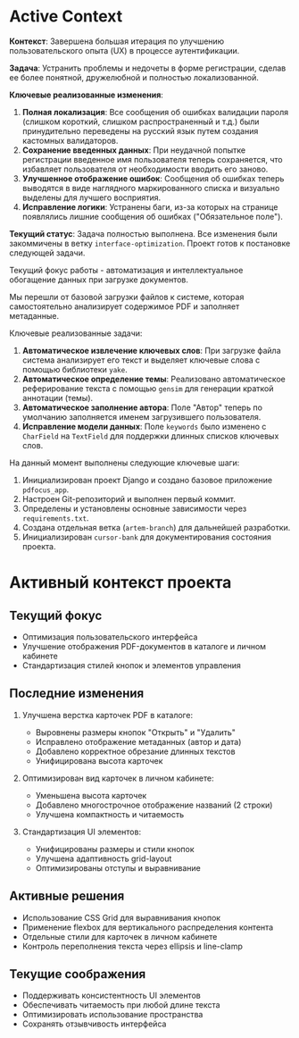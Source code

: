 # Active Context

**Контекст**: Завершена большая итерация по улучшению пользовательского опыта (UX) в процессе аутентификации.

**Задача**: Устранить проблемы и недочеты в форме регистрации, сделав ее более понятной, дружелюбной и полностью локализованной.

**Ключевые реализованные изменения**:
1.  **Полная локализация**: Все сообщения об ошибках валидации пароля (слишком короткий, слишком распространенный и т.д.) были принудительно переведены на русский язык путем создания кастомных валидаторов.
2.  **Сохранение введенных данных**: При неудачной попытке регистрации введенное имя пользователя теперь сохраняется, что избавляет пользователя от необходимости вводить его заново.
3.  **Улучшенное отображение ошибок**: Сообщения об ошибках теперь выводятся в виде наглядного маркированного списка и визуально выделены для лучшего восприятия.
4.  **Исправление логики**: Устранены баги, из-за которых на странице появлялись лишние сообщения об ошибках ("Обязательное поле").

**Текущий статус**: Задача полностью выполнена. Все изменения были закоммичены в ветку `interface-optimization`. Проект готов к постановке следующей задачи.

Текущий фокус работы - автоматизация и интеллектуальное обогащение данных при загрузке документов.

Мы перешли от базовой загрузки файлов к системе, которая самостоятельно анализирует содержимое PDF и заполняет метаданные.

Ключевые реализованные задачи:
1.  **Автоматическое извлечение ключевых слов**: При загрузке файла система анализирует его текст и выделяет ключевые слова с помощью библиотеки `yake`.
2.  **Автоматическое определение темы**: Реализовано автоматическое реферирование текста с помощью `gensim` для генерации краткой аннотации (темы).
3.  **Автоматическое заполнение автора**: Поле "Автор" теперь по умолчанию заполняется именем загрузившего пользователя.
4.  **Исправление модели данных**: Поле `keywords` было изменено с `CharField` на `TextField` для поддержки длинных списков ключевых слов.

На данный момент выполнены следующие ключевые шаги:
1.  Инициализирован проект Django и создано базовое приложение `pdfocus_app`.
2.  Настроен Git-репозиторий и выполнен первый коммит.
3.  Определены и установлены основные зависимости через `requirements.txt`.
4.  Создана отдельная ветка (`artem-branch`) для дальнейшей разработки.
5.  Инициализирован `cursor-bank` для документирования состояния проекта.

# Активный контекст проекта

## Текущий фокус
- Оптимизация пользовательского интерфейса
- Улучшение отображения PDF-документов в каталоге и личном кабинете
- Стандартизация стилей кнопок и элементов управления

## Последние изменения
1. Улучшена верстка карточек PDF в каталоге:
   - Выровнены размеры кнопок "Открыть" и "Удалить"
   - Исправлено отображение метаданных (автор и дата)
   - Добавлено корректное обрезание длинных текстов
   - Унифицирована высота карточек

2. Оптимизирован вид карточек в личном кабинете:
   - Уменьшена высота карточек
   - Добавлено многострочное отображение названий (2 строки)
   - Улучшена компактность и читаемость

3. Стандартизация UI элементов:
   - Унифицированы размеры и стили кнопок
   - Улучшена адаптивность grid-layout
   - Оптимизированы отступы и выравнивание

## Активные решения
- Использование CSS Grid для выравнивания кнопок
- Применение flexbox для вертикального распределения контента
- Отдельные стили для карточек в личном кабинете
- Контроль переполнения текста через ellipsis и line-clamp

## Текущие соображения
- Поддерживать консистентность UI элементов
- Обеспечивать читаемость при любой длине текста
- Оптимизировать использование пространства
- Сохранять отзывчивость интерфейса 